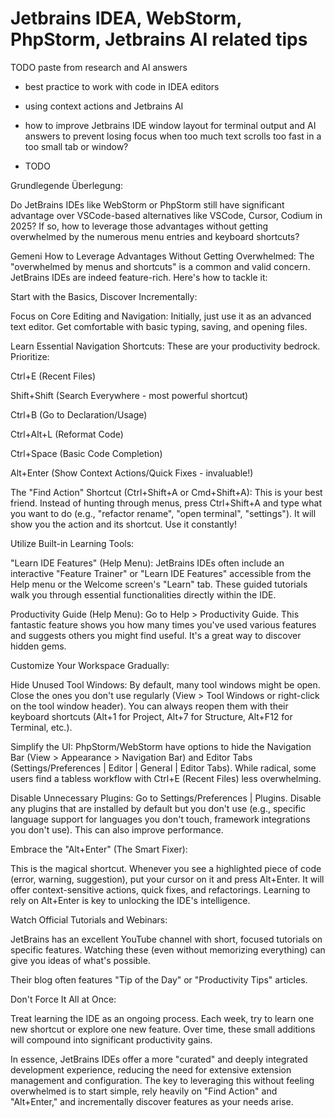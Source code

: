 # Jetbrains IDEA, WebStorm, PhpStorm, Jetbrains AI related tips

TODO paste from research and AI answers

- best practice to work with code in IDEA editors
- using context actions and Jetbrains AI
- how to improve Jetbrains IDE window layout for terminal output and AI answers to prevent losing focus when too much text scrolls too fast in a too small tab or window?

- TODO

Grundlegende Überlegung:

Do JetBrains IDEs like WebStorm or PhpStorm still have significant advantage over VSCode-based alternatives like VSCode, Cursor, Codium in 2025? If so, how to leverage those advantages without getting overwhelmed by the numerous menu entries and keyboard shortcuts?

Gemeni
How to Leverage Advantages Without Getting Overwhelmed:
The "overwhelmed by menus and shortcuts" is a common and valid concern. JetBrains IDEs are indeed feature-rich. Here's how to tackle it:

Start with the Basics, Discover Incrementally:

Focus on Core Editing and Navigation: Initially, just use it as an advanced text editor. Get comfortable with basic typing, saving, and opening files.

Learn Essential Navigation Shortcuts: These are your productivity bedrock. Prioritize:

Ctrl+E (Recent Files)

Shift+Shift (Search Everywhere - most powerful shortcut)

Ctrl+B (Go to Declaration/Usage)

Ctrl+Alt+L (Reformat Code)

Ctrl+Space (Basic Code Completion)

Alt+Enter (Show Context Actions/Quick Fixes - invaluable!)

The "Find Action" Shortcut (Ctrl+Shift+A or Cmd+Shift+A): This is your best friend. Instead of hunting through menus, press Ctrl+Shift+A and type what you want to do (e.g., "refactor rename", "open terminal", "settings"). It will show you the action and its shortcut. Use it constantly!

Utilize Built-in Learning Tools:

"Learn IDE Features" (Help Menu): JetBrains IDEs often include an interactive "Feature Trainer" or "Learn IDE Features" accessible from the Help menu or the Welcome screen's "Learn" tab. These guided tutorials walk you through essential functionalities directly within the IDE.

Productivity Guide (Help Menu): Go to Help > Productivity Guide. This fantastic feature shows you how many times you've used various features and suggests others you might find useful. It's a great way to discover hidden gems.

Customize Your Workspace Gradually:

Hide Unused Tool Windows: By default, many tool windows might be open. Close the ones you don't use regularly (View > Tool Windows or right-click on the tool window header). You can always reopen them with their keyboard shortcuts (Alt+1 for Project, Alt+7 for Structure, Alt+F12 for Terminal, etc.).

Simplify the UI: PhpStorm/WebStorm have options to hide the Navigation Bar (View > Appearance > Navigation Bar) and Editor Tabs (Settings/Preferences | Editor | General | Editor Tabs). While radical, some users find a tabless workflow with Ctrl+E (Recent Files) less overwhelming.

Disable Unnecessary Plugins: Go to Settings/Preferences | Plugins. Disable any plugins that are installed by default but you don't use (e.g., specific language support for languages you don't touch, framework integrations you don't use). This can also improve performance.

Embrace the "Alt+Enter" (The Smart Fixer):

This is the magical shortcut. Whenever you see a highlighted piece of code (error, warning, suggestion), put your cursor on it and press Alt+Enter. It will offer context-sensitive actions, quick fixes, and refactorings. Learning to rely on Alt+Enter is key to unlocking the IDE's intelligence.

Watch Official Tutorials and Webinars:

JetBrains has an excellent YouTube channel with short, focused tutorials on specific features. Watching these (even without memorizing everything) can give you ideas of what's possible.

Their blog often features "Tip of the Day" or "Productivity Tips" articles.

Don't Force It All at Once:

Treat learning the IDE as an ongoing process. Each week, try to learn one new shortcut or explore one new feature. Over time, these small additions will compound into significant productivity gains.

In essence, JetBrains IDEs offer a more "curated" and deeply integrated development experience, reducing the need for extensive extension management and configuration. The key to leveraging this without feeling overwhelmed is to start simple, rely heavily on "Find Action" and "Alt+Enter," and incrementally discover features as your needs arise.
